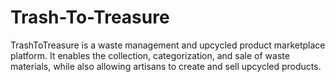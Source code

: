 # Trash-To-Treasure
TrashToTreasure is a waste management and upcycled product marketplace platform. It enables the collection, categorization, and sale of waste materials, while also allowing artisans to create and sell upcycled products.
